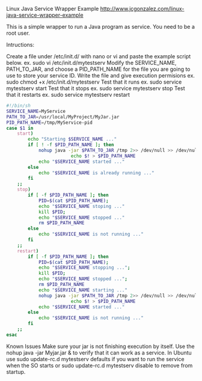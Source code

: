 

Linux Java Service Wrapper Example 
http://www.jcgonzalez.com/linux-java-service-wrapper-example

This is a simple wrapper to run a Java program as service. You need to be a root user.

Intructions:

Create a file under  /etc/init.d/   with nano or vi and paste the example script below. ex.  sudo vi /etc/init.d/mytestserv
Modify the SERVICE_NAME, PATH_TO_JAR, and choose a PID_PATH_NAME for the file you are going to use to store your service ID.
Write the file and give execution permisions ex. sudo chmod +x /etc/init.d/mytestserv
Test that it runs ex. sudo service mytestserv start
Test that it stops ex. sudo service mytestserv stop
Test that it restarts ex. sudo service mytestserv restart

```sh
#!/bin/sh
SERVICE_NAME=MyService
PATH_TO_JAR=/usr/local/MyProject/MyJar.jar
PID_PATH_NAME=/tmp/MyService-pid
case $1 in
    start)
        echo "Starting $SERVICE_NAME ..."
        if [ ! -f $PID_PATH_NAME ]; then
            nohup java -jar $PATH_TO_JAR /tmp 2>> /dev/null >> /dev/null &
                        echo $! > $PID_PATH_NAME
            echo "$SERVICE_NAME started ..."
        else
            echo "$SERVICE_NAME is already running ..."
        fi
    ;;
    stop)
        if [ -f $PID_PATH_NAME ]; then
            PID=$(cat $PID_PATH_NAME);
            echo "$SERVICE_NAME stoping ..."
            kill $PID;
            echo "$SERVICE_NAME stopped ..."
            rm $PID_PATH_NAME
        else
            echo "$SERVICE_NAME is not running ..."
        fi
    ;;
    restart)
        if [ -f $PID_PATH_NAME ]; then
            PID=$(cat $PID_PATH_NAME);
            echo "$SERVICE_NAME stopping ...";
            kill $PID;
            echo "$SERVICE_NAME stopped ...";
            rm $PID_PATH_NAME
            echo "$SERVICE_NAME starting ..."
            nohup java -jar $PATH_TO_JAR /tmp 2>> /dev/null >> /dev/null &
                        echo $! > $PID_PATH_NAME
            echo "$SERVICE_NAME started ..."
        else
            echo "$SERVICE_NAME is not running ..."
        fi
    ;;
esac
```

Known Issues
Make sure your jar is not finishing execution by itself.
Use the nohup java -jar Myjar.jar & to verify that it can work as a service.
In Ubuntu use sudo update-rc.d mytestserv defaults if you want to run the service when the SO starts or sudo update-rc.d mytestserv disable to remove from startup.